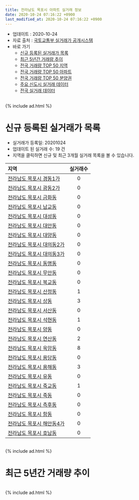 ```yaml
---
title: 전라남도 목포시 아파트 실거래 정보
date: 2020-10-24 07:16:22 +0900
last_modified_at: 2020-10-24 07:16:22 +0900
---
```


* 업데이트 : 2020-10-24
* 자료 출처 : [국토교통부 실거래가 공개시스템](http://rt.molit.go.kr)
* 바로 가기
    * [신규 등록된 실거래가 목록](#신규-등록된-실거래가-목록)
    * [최근 5년간 거래량 추이](#최근-5년간-거래량-추이)
    * [전국 거래량 TOP 50 지역](https://inasie.github.io/apt-trade-info/최근-3개월-전국에서-가장-거래가-많이-발생한-지역)
    * [전국 거래량 TOP 50 아파트](https://inasie.github.io/apt-trade-info/최근-3개월-전국에서-가장-거래가-많이-발생한-아파트)
    * [전국 거래량 TOP 50 분양권](https://inasie.github.io/apt-trade-info/최근-3개월-전국에서-가장-거래가-많이-발생한-분양권)
    * [주요 신도시 실거래 데이터](https://inasie.github.io/apt-trade-info/주요-신도시)
    * [전국 실거래 데이터](https://inasie.github.io/apt-trade-info/전국)

<br>
{% include ad.html %}
<br>

# 신규 등록된 실거래가 목록
* 실거래가 등록일: 20201024
* 업데이트 된 실거래 수: 19 건
* 지역을 클릭하면 신규 및 최근 3개월 실거래 목록을 볼 수 있습니다.


|지역|실거래수|
|:---|:---:|
|[전라남도 목포시 경동1가](https://inasie.github.io/apt-trade-info/전라남도-목포시-경동1가)|0|
|[전라남도 목포시 광동2가](https://inasie.github.io/apt-trade-info/전라남도-목포시-광동2가)|0|
|[전라남도 목포시 금화동](https://inasie.github.io/apt-trade-info/전라남도-목포시-금화동)|0|
|[전라남도 목포시 남교동](https://inasie.github.io/apt-trade-info/전라남도-목포시-남교동)|0|
|[전라남도 목포시 대성동](https://inasie.github.io/apt-trade-info/전라남도-목포시-대성동)|0|
|[전라남도 목포시 대안동](https://inasie.github.io/apt-trade-info/전라남도-목포시-대안동)|0|
|[전라남도 목포시 대양동](https://inasie.github.io/apt-trade-info/전라남도-목포시-대양동)|0|
|[전라남도 목포시 대의동2가](https://inasie.github.io/apt-trade-info/전라남도-목포시-대의동2가)|0|
|[전라남도 목포시 대의동3가](https://inasie.github.io/apt-trade-info/전라남도-목포시-대의동3가)|0|
|[전라남도 목포시 동명동](https://inasie.github.io/apt-trade-info/전라남도-목포시-동명동)|0|
|[전라남도 목포시 무안동](https://inasie.github.io/apt-trade-info/전라남도-목포시-무안동)|0|
|[전라남도 목포시 북교동](https://inasie.github.io/apt-trade-info/전라남도-목포시-북교동)|0|
|[전라남도 목포시 산정동](https://inasie.github.io/apt-trade-info/전라남도-목포시-산정동)|1|
|[전라남도 목포시 상동](https://inasie.github.io/apt-trade-info/전라남도-목포시-상동)|3|
|[전라남도 목포시 서산동](https://inasie.github.io/apt-trade-info/전라남도-목포시-서산동)|0|
|[전라남도 목포시 석현동](https://inasie.github.io/apt-trade-info/전라남도-목포시-석현동)|1|
|[전라남도 목포시 양동](https://inasie.github.io/apt-trade-info/전라남도-목포시-양동)|0|
|[전라남도 목포시 연산동](https://inasie.github.io/apt-trade-info/전라남도-목포시-연산동)|2|
|[전라남도 목포시 옥암동](https://inasie.github.io/apt-trade-info/전라남도-목포시-옥암동)|8|
|[전라남도 목포시 용당동](https://inasie.github.io/apt-trade-info/전라남도-목포시-용당동)|0|
|[전라남도 목포시 용해동](https://inasie.github.io/apt-trade-info/전라남도-목포시-용해동)|3|
|[전라남도 목포시 유동](https://inasie.github.io/apt-trade-info/전라남도-목포시-유동)|0|
|[전라남도 목포시 죽교동](https://inasie.github.io/apt-trade-info/전라남도-목포시-죽교동)|1|
|[전라남도 목포시 죽동](https://inasie.github.io/apt-trade-info/전라남도-목포시-죽동)|0|
|[전라남도 목포시 측후동](https://inasie.github.io/apt-trade-info/전라남도-목포시-측후동)|0|
|[전라남도 목포시 항동](https://inasie.github.io/apt-trade-info/전라남도-목포시-항동)|0|
|[전라남도 목포시 해안동4가](https://inasie.github.io/apt-trade-info/전라남도-목포시-해안동4가)|0|
|[전라남도 목포시 호남동](https://inasie.github.io/apt-trade-info/전라남도-목포시-호남동)|0|


<br>
{% include ad.html %}
<br>

# 최근 5년간 거래량 추이


<div style="width:100%;">
    <canvas id="deal_progress" height="200"></canvas>
</div>

<script>
new Chart(document.getElementById("deal_progress"), {
    type: 'line',
    data: {
        labels: ['201510','201511','201512','201601','201602','201603','201604','201605','201606','201607','201608','201609','201610','201611','201612','201701','201702','201703','201704','201705','201706','201707','201708','201709','201710','201711','201712','201801','201802','201803','201804','201805','201806','201807','201808','201809','201810','201811','201812','201901','201902','201903','201904','201905','201906','201907','201908','201909','201910','201911','201912','202001','202002','202003','202004','202005','202006','202007','202008','202009','202010'],
        datasets: [{
            label: '매매',
            pointRadius: 1,
            data: [369, 273, 282, 247, 255, 354, 309, 198, 247, 273, 306, 311, 333, 276, 236, 278, 300, 298, 279, 259, 267, 257, 282, 234, 264, 289, 251, 355, 259, 334, 283, 251, 230, 207, 202, 236, 281, 230, 181, 201, 225, 220, 228, 214, 173, 200, 188, 189, 242, 251, 236, 225, 296, 270, 240, 301, 368, 335, 261, 265, 130],
            borderColor: "rgba(255, 201, 14, 1)",
            backgroundColor: "rgba(255, 201, 14, 0.5)",
            fill: false,
            lineTension: 0
        },{
            label: '전월세',
            pointRadius: 1,
            data: [263, 195, 248, 227, 304, 284, 242, 189, 171, 235, 241, 172, 213, 195, 187, 210, 210, 232, 193, 167, 175, 166, 209, 185, 210, 180, 202, 219, 199, 272, 199, 181, 164, 186, 288, 149, 227, 203, 180, 365, 240, 193, 198, 211, 233, 179, 220, 168, 218, 190, 278, 294, 317, 248, 159, 194, 197, 219, 536, 159, 100],
            borderColor: "rgba(0, 141, 185, 1)",
            backgroundColor: "rgba(0, 141, 185, 0.5)",
            fill: false,
            lineTension: 0
        }
        ]
    },
    options: {
        responsive: true,
        title: {
            display: false
        },
        tooltips: {
            mode: 'index',
            intersect: false
        },
        hover: {
            mode: 'nearest',
            intersect: true
        },
        scales: {
            xAxes: [{
                display: true,
                scaleLabel: {
                    display: true,
                    labelString: '년/월'
                }
            }],
            yAxes: [{
                display: true,
                ticks: {
                    suggestedMin: 0,
                },
                scaleLabel: {
                    display: true,
                    labelString: '실거래 수'
                }
            }]
        }
    }
});

</script>


<br>
{% include ad.html %}
<br>

